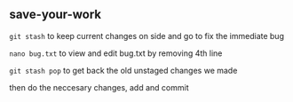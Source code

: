 ## **save-your-work**

`git stash` to keep current changes on side and go to fix the immediate bug

`nano bug.txt` to view and edit bug.txt by removing 4th line

`git stash pop` to get back the old unstaged changes we made

then do the neccesary changes, add and commit

